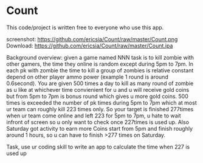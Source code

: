 # Count
This code/project is written free to everyone who use this app.

screenshot: https://github.com/ericsia/Count/raw/master/Count.png
Download: https://github.com/ericsia/Count/raw/master/Count.ipa

Background overview: 
given a game named NNN task is to kill zombie with other gamers, the time they online is random except during 5pm to 7pm. 
In each pk with zombie the time to kill a group of zombies is relative constant depend on other player ammo power (example 1 round is around 0.6second). 
You are given 500 times a day to kill as many round of zombie as u like at whichever time convienient for u and u will receive gold coins but from 5pm to 7pm is bonus round which gives u more gold coins. 
500 times is exceeded the number of pk times during 5pm to 7pm which at most ur team can roughly kill 223 times only. 
So your target is finished 277times when ur team come online and left 223 for 5pm to 7pm, u hate to wait infront of screen so u only want to check once 227times is used up. 
Also Saturday got activity to earn more Coins start from 5pm and finish roughly around 1 hours, so u can have to finish >277 times on Saturday. 

Task, use ur coding skill to write an app to calculate the time when 227 is used up 
